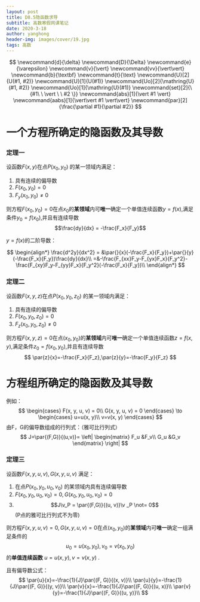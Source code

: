 ```yaml
---
layout: post
title: D8.5隐函数求导
subtitle: 高数寒假网课笔记
date: 2020-3-18
author: yanghong
header-img: images/cover/19.jpg
tags: 高数 
---
```


$$
\newcommand{d}{\delta}
\newcommand{D}{\Delta}
\newcommand{e}{\varepsilon}
\newcommand{v}{\vert}
\newcommand{vv}{\vert\vert}
\newcommand{b}{\textbf}
\newcommand{t}{\text}
\newcommand{U}[2]{U(#1, #2)}
\newcommand{U}[1]{U(#1)}
\newcommand{Uo}[2]{\mathring{U}(#1, #2)}
\newcommand{Uo}[1]{\mathring{U}(#1)}
\newcommand{set}[2]{\{#1\ \ \vert \ \ #2 \}}
\newcommand{abs}[1]{\vert #1 \vert}
\newcommand{aabs}[1]{\vert\vert #1 \vert\vert}
\newcommand{par}[2]{\frac{\partial #1}{\partial #2}}
$$

# 一个方程所确定的隐函数及其导数

### 定理一

设函数$F(x, y)$在点$P(x_0, y_0)$ 的某一领域内满足：

1. 具有连续的偏导数
2. $F(x_0, y_0)=0$
3. $F_y(x_0, y_0) \neq 0$

则方程$F(x_0, y_0) = 0$在点$x_0$的**某领域**内可**唯一**确定一个单值连续函数$y=f(x)$,满足条件$y_0=f(x_0)$,并且有连续导数$$\frac{dy}{dx} = -\frac{F_x}{F_y}$$ 

$y = f(x)$的二阶导数： 


$$
\begin{align*}
\frac{d^2y}{dx^2} = &\par{}{x}(-\frac{F_x}{F_y})+\par{}{y}(-\frac{F_x}{F_y})\frac{dy}{dx}\\
=&-\frac{F_{xx}F_y-F_{yx}F_x}{F_y^2}-\frac{F_{xy}F_y-F_{yy}F_x}{F_y^2}(-\frac{F_x}{F_y})\\
\end{align*}
$$

### 定理二

设函数$F(x, y, z)$在点$P(x_0, y_0, z_0)$ 的某一领域内满足：

1. 具有连续的偏导数
2. $F(x_0, y_0,z_0)=0$
3. $F_z(x_0, y_0, z_0) \neq 0$

则方程$F(x, y, z) = 0$在点$(x_0, y_0)$的**某领域**内可**唯一**确定一个单值连续函数$z=f(x,y)$,满足条件$z_0=f(x_0,y_0)$,并且有连续导数 
$$
\par{z}{x}=-\frac{F_x}{F_z},\par{z}{y}=-\frac{F_y}{F_z}
$$

# 方程组所确定的隐函数及其导数

例如：
$$
\begin{cases}
F(x, y, u, v) = 0\\
G(x, y, u, v) = 0
\end{cases}
\to
\begin{cases}
u=u(x, y)\\
v=v(x, y)
\end{cases}
$$
由F，G的偏导数组成的行列式：（雅可比行列式）
$$
J=\par{(F,G)}{(u,v)}=
\left| \begin{matrix}
F_u &F_v\\
G_u &G_v
\end{matrix} \right|
$$

### 定理三

设函数$F(x, y, u, v), G(x, y, u, v)$ 满足：

1. 在点$P(x_0, y_0, u_0, v_0)$ 的某领域内具有连续偏导数
2. $F(x_0, y_0, u_0, v_0)=0, G(x_0, y_0, u_0, v_0) =0$
3. $$J\v_P = \par{(F,G)}{(u, v)}\v _P \not= 0$$ (P点的雅可比行列式不为零)

则方程$F(x, y, u, v) = 0, G(x, y, u, v) = 0$在点$(x_0, y_0)$的**某领域**内可**唯一**确定一组满足条件的 $$u_0 = u(x_0, y_0), v_0=v(x_0, y_0)$$ 的**单值连续函数** $u=u(x, y), v=v(x,y)$ .

且有偏导数公式：
$$
\par{u}{x}=-\frac{1}{J}\par{(F, G)}{(x, v)}\\
\par{u}{y}=-\frac{1}{J}\par{(F, G)}{(y, v)}\\
\par{v}{x}=-\frac{1}{J}\par{(F, G)}{(u, x)}\\
\par{v}{y}=-\frac{1}{J}\par{(F, G)}{(u, y)}\\
$$
